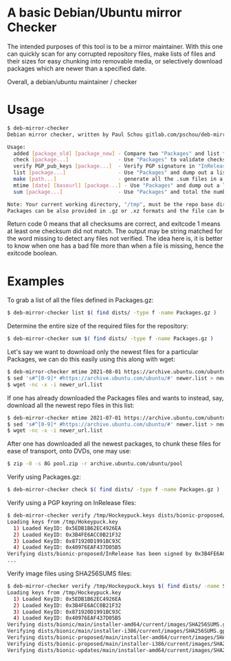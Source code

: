 # A basic Debian/Ubuntu mirror Checker

The intended purposes of this tool is to be a mirror maintainer.  With this one can quickly scan for any corrupted repository files, make lists of files and their sizes for easy chunking into removable media, or selectively download packages which are newer than a specified date.

Overall, a debian/ubuntu maintainer / checker

# Usage

```bash
$ deb-mirror-checker 
Debian mirror checker, written by Paul Schou gitlab.com/pschou/deb-mirror-checker (version: 0.1.DATECODE)

Usage:
  added [package_old] [package_new] - Compare two "Packages" and list files added with their size.
  check [package...]                - Use "Packages" to validate checksums of all the local repo files
  verify PGP_pub_keys [package...]  - Verify PGP signature in "InRelease" and validate checksums
  list [package...]                 - Use "Packages" and dump out a list of repo files and their size
  make [path...]                    - generate all the .sum files in a directory
  mtime [date] [baseurl] [package...] - Use "Packages" and dump out a list of remote files and their size modified after date.
  sum [package...]                  - Use "Packages" and total the number unique files and their size

Note: Your current working directory, "/tmp", must be the repo base directory.
Packages can be also provided in .gz or .xz formats and the file can be a local file or a URL endpoint.
```

Return code 0 means that all checksums are correct, and exitcode 1 means at least one checksum did not match.  The output may be string matched for the word missing to detect any files not verified.  The idea here is, it is better to know when one has a bad file more than when a file is missing, hence the exitcode boolean.

# Examples

To grab a list of all the files defined in Packages.gz:
```bash
$ deb-mirror-checker list $( find dists/ -type f -name Packages.gz )
```

Determine the entire size of the required files for the repository:
```bash
$ deb-mirror-checker sum $( find dists/ -type f -name Packages.gz )
```

Let's say we want to download only the newest files for a particular Packages, we can do this easily using this along with wget:
```bash
$ deb-mirror-checker mtime 2021-08-01 https://archive.ubuntu.com/ubuntu https://archive.ubuntu.com/ubuntu/dists/focal-updates/main/binary-amd64/Packages.xz > newer.list
$ sed 's#^[0-9]* #https://archive.ubuntu.com/ubuntu/#' newer.list > newer_url.list
$ wget -nc -x -i newer_url.list
```

If one has already downloaded the Packages files and wants to instead, say, download all the newest repo files in this list:
```bash
$ deb-mirror-checker mtime 2021-07-01 https://archive.ubuntu.com/ubuntu $( find archive.ubuntu.com/ubuntu/dists/ -name Packages.gz ) > newer.list
$ sed 's#^[0-9]* #https://archive.ubuntu.com/ubuntu/#' newer.list > newer_url.list
$ wget -nc -x -i newer_url.list
```

After one has downloaded all the newest packages, to chunk these files for ease of transport, onto DVDs, one may use:
```bash
$ zip -0 -s 8G pool.zip -r archive.ubuntu.com/ubuntu/pool
```

Verify using Packages.gz:
```bash
$ deb-mirror-checker check $( find dists/ -type f -name Packages.gz )
```

Verify using a PGP keyring on InRelease files:
```bash
$ deb-mirror-checker verify /tmp/Hockeypuck.keys dists/bionic-proposed/InRelease
Loading keys from /tmp/Hokeypuck.key
  1) Loaded KeyID: 0x5EDB1B62EC4926EA
  2) Loaded KeyID: 0x3B4FE6ACC0B21F32
  3) Loaded KeyID: 0x871920D1991BC93C
  4) Loaded KeyID: 0x40976EAF437D05B5
Verifying dists/bionic-proposed/InRelease has been signed by 0x3B4FE6ACC0B21F32 at 2021-08-25 08:17:28 -0400 EDT...
...
```

Verify image files using SHA256SUMS files:
```bash
$ deb-mirror-checker verify /tmp/Hockeypuck.keys $( find dists/ -name SHA256SUMS.gpg )
Loading keys from /tmp/Hockeypuck.key
  1) Loaded KeyID: 0x5EDB1B62EC4926EA
  2) Loaded KeyID: 0x3B4FE6ACC0B21F32
  3) Loaded KeyID: 0x871920D1991BC93C
  4) Loaded KeyID: 0x40976EAF437D05B5
Verifying dists/bionic/main/installer-amd64/current/images/SHA256SUMS.gpg has been signed by 0x3B4FE6ACC0B21F32 at 2018-04-25 17:23:28 -0400 EDT...
Verifying dists/bionic/main/installer-i386/current/images/SHA256SUMS.gpg has been signed by 0x3B4FE6ACC0B21F32 at 2018-04-25 17:23:19 -0400 EDT...
Verifying dists/bionic-proposed/main/installer-amd64/current/images/SHA256SUMS.gpg has been signed by 0x3B4FE6ACC0B21F32 at 2020-08-03 04:58:27 -0400 EDT...
Verifying dists/bionic-proposed/main/installer-i386/current/images/SHA256SUMS.gpg has been signed by 0x3B4FE6ACC0B21F32 at 2020-08-03 05:13:51 -0400 EDT...
Verifying dists/bionic-updates/main/installer-amd64/current/images/SHA256SUMS.gpg has been signed by 0x3B4FE6ACC0B21F32 at 2020-08-05 08:43:56 -0400 EDT...
```
